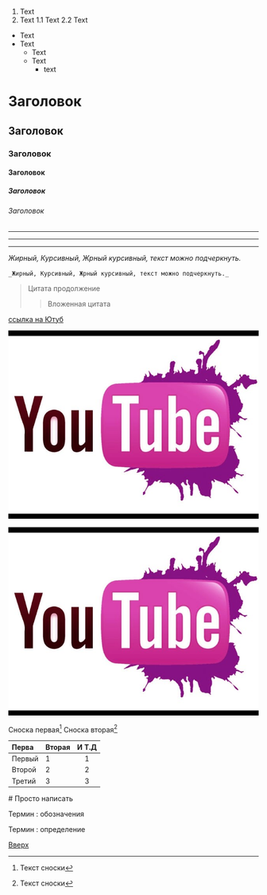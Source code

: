 <a id ="anchor"></a>
1. Text
2. Text
 1.1 Text
 2.2 Text
   
  
* Text
* Text
  * Text
  * Text
    * text

# Заголовок
## Заголовок
### Заголовок
#### Заголовок
##### Заголовок
###### Заголовок

---
___
***
_Жирный, Курсивный, Жрный курсивный, текст можно подчеркнуть._

    _Жирный, Курсивный, Жрный курсивный, текст можно подчеркнуть._


>Цитата
продолжение
>> Вложенная цитата

[ссылка на Ютуб](https://www.youtube.com/watch?v=h8S64gObkdc)

![jpg](YouTobe.jpg)

[![jpg](YouTobe.jpg)](https://www.youtube.com/watch?v=h8S64gObkdc)

Сноска первая[^1]
Сноска вторая[^2]
[^1]: Текст сноски
[^2]: Текст сноски

 Перва | Вторая | И Т.Д
 :-----|:-------|:-------:
 Первый| 1 | 1
 Второй| 2 | 2
 Третий| 3 | 3

 \# Просто написать

Термин
: обозначения

Термин
: определение

[Вверх](#anchor)
